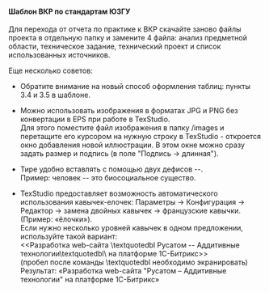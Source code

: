 
#### Шаблон ВКР по стандартам ЮЗГУ

Для перехода от отчета по практике к ВКР скачайте заново файлы проекта в отдельную папку и замените 4 файла: анализ предметной области, техническое задание, технический проект и список использованных источников.

Еще несколько советов:

- Обратите внимание на новый способ оформления таблиц: пункты 3.4 и 3.5 в шаблоне.

- Можно использовать изображения в форматах JPG и PNG без конвертации в EPS при работе в TexStudio.  
Для этого поместите файл изображения в папку /images и перетащите его курсором на нужную строку в TexStudio - откроется окно добавления новой иллюстрации. В этом окне можно сразу задать размер и подпись (в поле "Подпись -> длинная").

- Тире удобно вставлять с помощью двух дефисов -\-.  
Пример: человек -- это биосоциальное существо.

- TexStudio предоставляет возможность автоматического использования кавычек-елочек: Параметры -> Конфигурация -> Редактор -> замена двойных кавычек -> французские кавычки. (Пример: «ёлочки»).  
Если нужно несколько уровней кавычек в одном предложении, используйте такой вариант:  
<<Разработка web-сайта \textquotedbl Русатом -- Аддитивные технологии\textquotedbl\ на платформе 1С-Битрикс>>  
(пробел после команды \textquotedbl необходимо экранировать)  
Результат: «Разработка web-сайта "Русатом – Аддитивные технологии" на платформе 1С-Битрикс»
